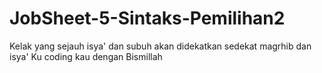 # JobSheet-5-Sintaks-Pemilihan2

Kelak yang sejauh isya' dan subuh akan didekatkan sedekat magrhib dan isya'
Ku coding kau dengan Bismillah
